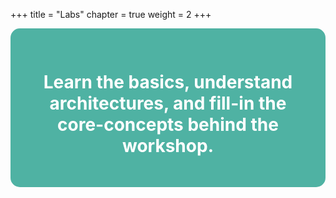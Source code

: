 +++
title = "Labs"
chapter = true
weight = 2
+++

<div class="text" style="background-color: #4fb2a3; border-radius: 15px; padding: 30px; text-align: center;">
	<h1 style="color: #ffffff; font-family:"Proxima Nova", sans-serif; font-size: 70px;">Learn the basics, understand architectures, and fill-in the core-concepts behind the workshop.</h1>	
</div>

